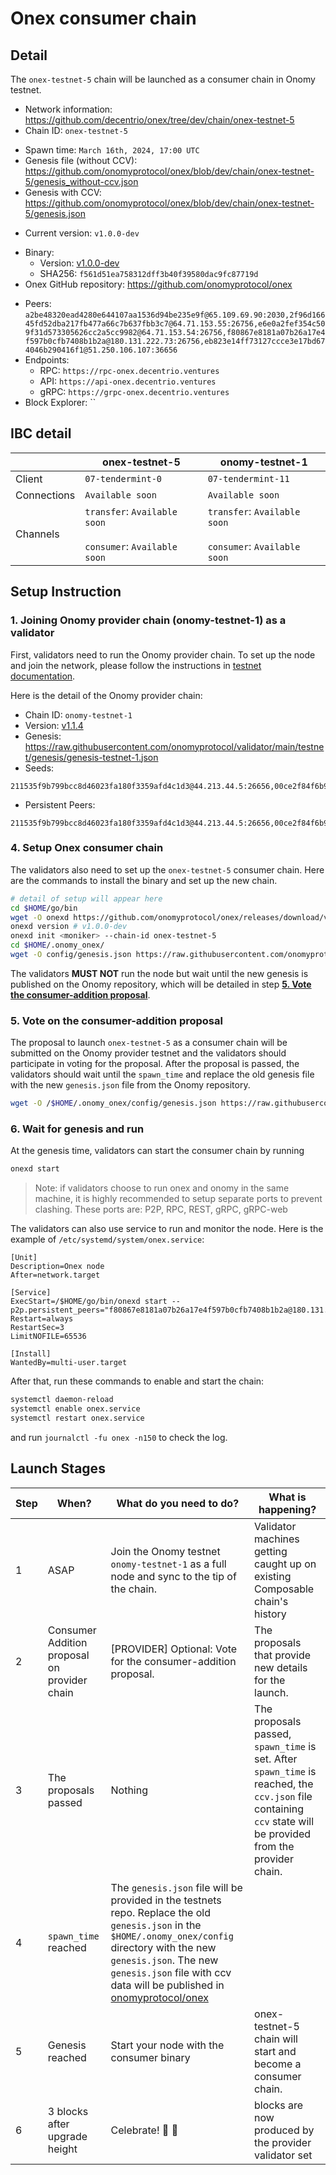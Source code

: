 # Onex consumer chain

## Detail

The `onex-testnet-5` chain will be launched as a consumer chain in Onomy testnet.

- Network information: https://github.com/decentrio/onex/tree/dev/chain/onex-testnet-5
- Chain ID: `onex-testnet-5`
* Spawn time: `March 16th, 2024, 17:00 UTC`
* Genesis file (without CCV): https://github.com/onomyprotocol/onex/blob/dev/chain/onex-testnet-5/genesis_without-ccv.json
* Genesis with CCV: https://github.com/onomyprotocol/onex/blob/dev/chain/onex-testnet-5/genesis.json
- Current version: `v1.0.0-dev`
* Binary: 
   * Version: [v1.0.0-dev](https://github.com/onomyprotocol/onex/releases/tag/v1.0.0-dev)
   * SHA256: `f561d51ea758312dff3b40f39580dac9fc87719d`
* Onex GitHub repository: https://github.com/onomyprotocol/onex
- Peers: `a2be48320ead4280e644107aa1536d94be235e9f@65.109.69.90:2030,2f96d16645fd52dba217fb477a66c7b637fbb3c7@64.71.153.55:26756,e6e0a2fef354c509f31d573305626cc2a5cc9982@64.71.153.54:26756,f80867e8181a07b26a17e4f597b0cfb7408b1b2a@180.131.222.73:26756,eb823e14ff73127ccce3e17bd674046b290416f1@51.250.106.107:36656`
- Endpoints: 
    - RPC: `https://rpc-onex.decentrio.ventures`
    - API: `https://api-onex.decentrio.ventures`
    - gRPC: `https://grpc-onex.decentrio.ventures`
- Block Explorer: ``

## IBC detail
| | onex-testnet-5 | onomy-testnet-1 |
|-------------|---------------------|-----------------|
|Client |`07-tendermint-0`| `07-tendermint-11`|
|Connections | `Available soon` | `Available soon` |
|Channels | `transfer`: `Available soon` <br/><br/> `consumer`: `Available soon` | `transfer`: `Available soon` <br/><br/> `consumer`: `Available soon` |

## Setup Instruction

### 1. Joining Onomy provider chain (onomy-testnet-1) as a validator
First, validators need to run the Onomy provider chain. To set up the node and join the network, please follow the instructions in [testnet documentation](https://github.com/onomyprotocol/validator/blob/main/testnet/readme.md).

Here is the detail of the Onomy provider chain:
- Chain ID: `onomy-testnet-1`
- Version: [v1.1.4](https://github.com/onomyprotocol/onomy/releases/tag/v1.1.4)
- Genesis: https://raw.githubusercontent.com/onomyprotocol/validator/main/testnet/genesis/genesis-testnet-1.json
- Seeds: 
```
211535f9b799bcc8d46023fa180f3359afd4c1d3@44.213.44.5:26656,00ce2f84f6b91639a7cedb2239e38ffddf9e36de@44.195.221.88:26656,cd9a47cebe8eef076a5795e1b8460a8e0b2384e5@3.210.0.126:26656,60194df601164a8b5852087d442038e392bf7470@180.131.222.74:26656,0dbe561f30862f386456734f12f431e534a3139c@34.133.228.142:26656,4737740b63d6ba9ebe93e8cc6c0e9197c426e9f4@195.189.96.106:52756
```
- Persistent Peers:
```
211535f9b799bcc8d46023fa180f3359afd4c1d3@44.213.44.5:26656,00ce2f84f6b91639a7cedb2239e38ffddf9e36de@44.195.221.88:26656,cd9a47cebe8eef076a5795e1b8460a8e0b2384e5@3.210.0.126:26656,60194df601164a8b5852087d442038e392bf7470@180.131.222.74:26656,0dbe561f30862f386456734f12f431e534a3139c@34.133.228.142:26656,4737740b63d6ba9ebe93e8cc6c0e9197c426e9f4@195.189.96.106:52756,00ce2f84f6b91639a7cedb2239e38ffddf9e36de@44.195.221.88:26656
```


### 4. Setup Onex consumer chain
The validators also need to set up the `onex-testnet-5` consumer chain. Here are the commands to install the binary and set up the new chain.
```bash
# detail of setup will appear here
cd $HOME/go/bin
wget -O onexd https://github.com/onomyprotocol/onex/releases/download/v1.0.0-dev/onexd && chmod +x onexd
onexd version # v1.0.0-dev
onexd init <moniker> --chain-id onex-testnet-5
cd $HOME/.onomy_onex/
wget -O config/genesis.json https://raw.githubusercontent.com/onomyprotocol/onex/dev/chain/onex-testnet-5/genesis-without-ccv.json
```

The validators **MUST NOT** run the node but wait until the new genesis is published on the Onomy repository, which will be detailed in step **[5. Vote the consumer-addition proposal](#5-vote-the-consumer-addition-proposal)**.

### 5. Vote on the consumer-addition proposal
The proposal to launch `onex-testnet-5` as a consumer chain will be submitted on the Onomy provider testnet and the validators should participate in voting for the proposal. After the proposal is passed, the validators should wait until the `spawn_time` and replace the old genesis file with the new `genesis.json` file from the Onomy repository.

```bash
wget -O /$HOME/.onomy_onex/config/genesis.json https://raw.githubusercontent.com/onomyprotocol/onex/dev/chain/onex-testnet-5/genesis.json
```

### 6. Wait for genesis and run

At the genesis time, validators can start the consumer chain by running
```bash
onexd start
```

> Note: if validators choose to run onex and onomy in the same machine, it is highly recommended to setup separate ports to prevent clashing. These ports are: P2P, RPC, REST, gRPC, gRPC-web

The validators can also use service to run and monitor the node. Here is the example of `/etc/systemd/system/onex.service`:
```
[Unit]
Description=Onex node
After=network.target

[Service]
ExecStart=/$HOME/go/bin/onexd start --p2p.persistent_peers="f80867e8181a07b26a17e4f597b0cfb7408b1b2a@180.131.222.73:26756,eb823e14ff73127ccce3e17bd674046b290416f1@51.250.106.107:36656"
Restart=always
RestartSec=3
LimitNOFILE=65536

[Install]
WantedBy=multi-user.target
```

After that, run these commands to enable and start the chain:
```bash
systemctl daemon-reload
systemctl enable onex.service
systemctl restart onex.service
```
and run `journalctl -fu onex -n150` to check the log. 

## Launch Stages
|Step|When?|What do you need to do?|What is happening?|
|----|--------------------------------------------------|----------------------------------------------------------------------------------------------|------------------------------------------------------------------------------------------------------------------------------------------------|
|1   |ASAP                                              |Join the Onomy testnet `onomy-testnet-1`  as a full node and sync to the tip of the chain.|Validator machines getting caught up on existing Composable chain's history                                                                         |
|2   | Consumer Addition proposal on provider chain | [PROVIDER] Optional: Vote for the consumer-addition proposal.  | The proposals that provide new details for the launch.                            |
|3   |The proposals passed                                 |Nothing                                                                           | The proposals passed, `spawn_time` is set. After `spawn_time` is reached, the `ccv.json` file containing `ccv` state will be provided from the provider chain.
|4   |`spawn_time` reached                                  |The `genesis.json` file will be provided in the testnets repo. Replace the old `genesis.json` in the `$HOME/.onomy_onex/config` directory with the new `genesis.json`. The new `genesis.json` file with ccv data will be published in [onomyprotocol/onex](https://github.com/onomyprotocol/onex/tree/dev/chain/onex-testnet-5) |
|5   |Genesis reached     | Start your node with the consumer binary | onex-testnet-5 chain will start and become a consumer chain.                                                                                     |
|6   |3 blocks after upgrade height                     |Celebrate! :tada: 🥂                                                |<chain> blocks are now produced by the provider validator set|
